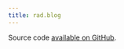 ```yaml
---
title: rad.blog
---
```


Source code [available on GitHub](https://github.com/rads/source.rad.blog).
